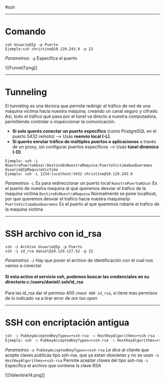 #ssh

-------
# Comando

```shell
ssh Usuario@Ip -p Puerto
Ejemplo:ssh christine@10.129.243.9 -p 22
```
*Parametros:*
`-p` Especifica el puerto

![[Funnel7.png]]

---------

# Tunneling

El tunneling es una técnica que permite redirigir el tráfico de red de una máquina víctima hacia nuestra máquina, creando un canal seguro y cifrado. Así, todo el tráfico que pasa por el túnel va directo a nuestra computadora, permitiendo controlar o inspeccionar la comunicación.

- **Si solo querés conectar un puerto específico** (como PostgreSQL en el puerto 5432 remoto) —> Usás **reenvío local (-L)**.
- **Si querés enrutar tráfico de múltiples puertos o aplicaciones** a través de un proxy, sin configurar puertos específicos —> Usás **túnel dinámico (-D)**.

```
Ejemplo: ssh -L NuestroPuertoAUsar:DestinoEnNuestraMaquina:PuertoVictimaQueQueremos Usuario@IpMaquinaVictima
Ejemplo: ssh -L 1234:localhost:5432 christine@10.129.243.9
```
*Parametros*
`-L` Es para redireccionar un puerto local
	`NuestroPuertoAUsar` Es el puerto de nuestra maquina al que queremos desviar el trafico de la maquina victima
	`DestinoEnNuestraMaquina` Normalmente se pone localhost, por que queremos desviar el trafico hacia nuestra maquina/ip
	`PuertoVictimaQueQueremos` Es el puerto al que queremos robarle el trafico de la maquina victima



------------------

# SSH archivo con id_rsa

```
ssh -i Archivo Usuario@Ip -p Puerto
ssh -i id_rsa daniel@10.129.127.52 -p 22
```
*Parametros*
`-i` Hay que poner el archivo de identificación con el cual nos vamos a conectar
#### Si esta activo el servicio ssh, podemos buscar las credenciales en su directorio c:/users/daniel/.ssh/id_rsa
Para las id_rsa dar el permiso 400 `chmod 400 id_rsa`, si tiene mas permisos de lo indicado va a tirar error de *are too open*

------
# SSH con encriptación antigua

```bash
ssh -o PubkeyAcceptedKeyTypes=+ssh-rsa -o HostKeyAlgorithms=+ssh-rsa -i Archivo_RSA Usuario@Ip
Ejemplo: ssh -o PubkeyAcceptedKeyTypes=+ssh-rsa -o HostKeyAlgorithms=+ssh-rsa -i id_rsa hype@10.10.10.79
```
*Parametros*
`-o PubkeyAcceptedKeyTypes=+ssh-rsa` Le dice al cliente que acepte claves publicas tipo ssh-rsa, que ya estan obsoletas y no se usan
`-o HostKeyAlgorithms=+ssh-rsa` Permite aceptar claves del tipo ssh-rsa
`-i` Especifica el archivo que contiene la clave RSA



![[Valentine14.png]]

